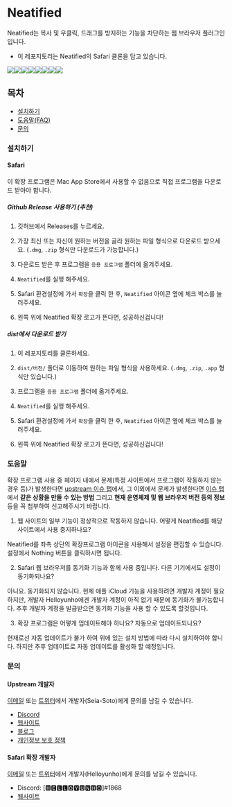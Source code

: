 # Neatified

Neatified는 복사 및 우클릭, 드래그를 방지하는 기능을 차단하는 웹 브라우저 플러그인입니다.

- 이 레포지토리는 Neatified의 Safari 클론을 담고 있습니다.

[![](https://sourcerer.io/fame/Seia-Soto/Seia-Soto/neatified/images/0)](https://sourcerer.io/fame/Seia-Soto/Seia-Soto/neatified/links/0)[![](https://sourcerer.io/fame/Seia-Soto/Seia-Soto/neatified/images/1)](https://sourcerer.io/fame/Seia-Soto/Seia-Soto/neatified/links/1)[![](https://sourcerer.io/fame/Seia-Soto/Seia-Soto/neatified/images/2)](https://sourcerer.io/fame/Seia-Soto/Seia-Soto/neatified/links/2)[![](https://sourcerer.io/fame/Seia-Soto/Seia-Soto/neatified/images/3)](https://sourcerer.io/fame/Seia-Soto/Seia-Soto/neatified/links/3)[![](https://sourcerer.io/fame/Seia-Soto/Seia-Soto/neatified/images/4)](https://sourcerer.io/fame/Seia-Soto/Seia-Soto/neatified/links/4)[![](https://sourcerer.io/fame/Seia-Soto/Seia-Soto/neatified/images/5)](https://sourcerer.io/fame/Seia-Soto/Seia-Soto/neatified/links/5)[![](https://sourcerer.io/fame/Seia-Soto/Seia-Soto/neatified/images/6)](https://sourcerer.io/fame/Seia-Soto/Seia-Soto/neatified/links/6)[![](https://sourcerer.io/fame/Seia-Soto/Seia-Soto/neatified/images/7)](https://sourcerer.io/fame/Seia-Soto/Seia-Soto/neatified/links/7)

## 목차

- [설치하기](#설치하기)
- [도움말(FAQ)](#도움말)
- [문의](#문의)

### 설치하기

#### Safari

이 확장 프로그램은 Mac App Store에서 사용할 수 없음으로 직접 프로그램을 다운로드 받아야 합니다.

##### Github Release 사용하기 (추천)

1. 깃허브에서 Releases를 누르세요.

2. 가장 최신 또는 자신이 원하는 버전을 골라 원하는 파일 형식으로 다운로드 받으세요. (`.dmg`, `.zip` 형식만 다운로드가 가능합니다.)

3. 다운로드 받은 후 프로그램을 `응용 프로그램` 폴더에 옮겨주세요.

4. `Neatified`를 실행 해주세요.

5. Safari 환경설정에 가서 `확장`을 클릭 한 후, `Neatified` 아이콘 옆에 체크 박스를 눌러주세요.

6. 왼쪽 위에 Neatified 확장 로고가 뜬다면, 성공하신겁니다!

##### dist에서 다운로드 받기

1. 이 레포지토리를 클론하세요.

2. `dist/버전/` 폴더로 이동하여 원하는 파일 형식을 사용하세요. (`.dmg`, `.zip`, `.app` 형식만 있습니다.)

3. 프로그램을 `응용 프로그램` 폴더에 옮겨주세요.

4. `Neatified`를 실행 해주세요.

5. Safari 환경설정에 가서 `확장`을 클릭 한 후, `Neatified` 아이콘 옆에 체크 박스를 눌러주세요.

6. 왼쪽 위에 Neatified 확장 로고가 뜬다면, 성공하신겁니다!

### 도움말

확장 프로그램 사용 중 페이지 내에서 문제(특정 사이트에서 프로그램이 작동하지 않는 경우 등)가 발생한다면 [upstream 이슈 탭](https://github.com/Seia-Soto/neatified/issues)에서,
그 이외에서 문제가 발생한다면 [이슈 탭](https://github.com/Seia-Soto/neatified/issues)에서 **같은 상황을 만들 수 있는 방법** 그리고 **현재 운영체제 및 웹 브라우저 버전 등의 정보** 등을 꼭 첨부하여 신고해주시기 바랍니다.

1. 웹 사이트의 일부 기능이 정상적으로 작동하지 않습니다. 어떻게 Neatified를 해당 사이트에서 사용 중지하나요?

Neatified를 좌측 상단의 확장프로그램 아이콘을 사용해서 설정을 편집할 수 있습니다. 설정에서 Nothing 버튼을 클릭하시면 됩니다.

2. Safari 웹 브라우저를 동기화 기능과 함께 사용 중입니다. 다른 기기에서도 설정이 동기화되나요?

아니요. 동기화되지 않습니다. 현제 애플 iCloud 기능을 사용하려면 개발자 계정이 필요하지만, 개발자 Helloyunho에겐
개발자 계정이 아직 없기 때문에 동기화가 불가능합니다. 추후 개발자 계정을 발급받으면 동기화 기능을 사용 할 수 있도록 할것입니다.

3. 확장 프로그램은 어떻게 업데이트해야 하나요? 자동으로 업데이트되나요?

현재로선 자동 업데이트가 불가 하여 위에 있는 설치 방법에 따라 다시 설치하여야 합니다.
하지만 추후 업데이트로 자동 업데이트를 활성화 할 예정입니다.

### 문의

#### Upstream 개발자

[이메일](mailto:seia@outlook.kr) 또는 [트위터](https://twitter.com/Seia_Soto)에서 개발자(Seia-Soto)에게 문의를 남길 수 있습니다.

- [Discord](https://discordapp.com/invite/vAEBXWY)
- [웹사이트](https://seia.io)
- [블로그](https://b2.seia.io)
- [개인정보 보호 정책](https://b2.seia.io/privacy-policy)

#### Safari 확장 개발자

[이메일](mailto:yunho050840@gmail.com) 또는 [트위터](https://twitter.com/yunho098765)에서 개발자(Helloyunho)에게 문의를 남길 수 있습니다.

- Discord: \[🅷🅴🅻🅻🅾🆈🆄🅽🅷🅾]#1868
- [웹사이트](https://helloyunho.xyz)
